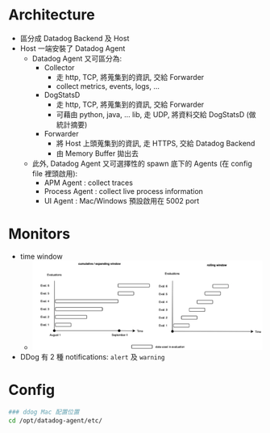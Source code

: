 
# Architecture

- 區分成 Datadog Backend 及 Host
- Host 一端安裝了 Datadog Agent
    - Datadog Agent 又可區分為:
        - Collector
            - 走 http, TCP, 將蒐集到的資訊, 交給 Forwarder
            - collect metrics, events, logs, ...
        - DogStatsD
            - 走 http, TCP, 將蒐集到的資訊, 交給 Forwarder
            - 可藉由 python, java, ... lib, 走 UDP, 將資料交給 DogStatsD (做統計摘要)
        - Forwarder
            - 將 Host 上頭蒐集到的資訊, 走 HTTPS, 交給 Datadog Backend
            - 由 Memory Buffer 拋出去
    - 此外, Datadog Agent 又可選擇性的 spawn 底下的 Agents (在 config file 裡頭啟用):
        - APM Agent     : collect traces
        - Process Agent : collect live process information
        - UI Agent      : Mac/Windows 預設啟用在 5002 port


# Monitors

- time window
    - ![time window](../img/time%20window.png)
- DDog 有 2 種 notifications: `alert` 及 `warning`


# Config

```zsh
### ddog Mac 配置位置
cd /opt/datadog-agent/etc/
```


# 

